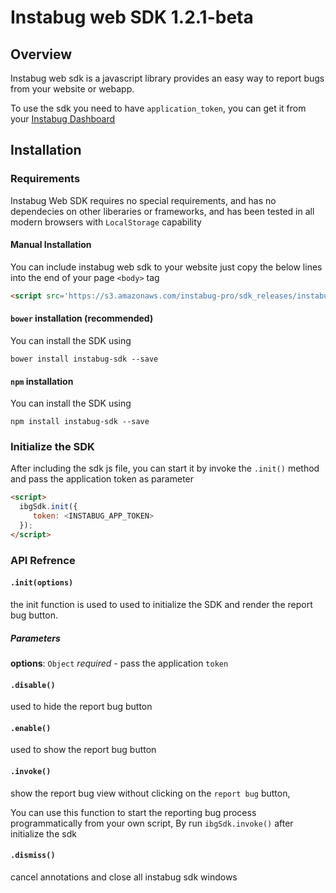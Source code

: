 # Instabug web SDK 1.2.1-beta

## Overview
Instabug web sdk is a javascript library provides an easy way to report bugs from your website or webapp.

To use the sdk you need to have `application_token`, you  can get it from your [Instabug Dashboard](https://dashboard.instabug.com)

## Installation
### Requirements
Instabug Web SDK requires no special requirements, and has no dependecies on other liberaries or frameworks, and has been tested in all modern browsers with `LocalStorage` capability

#### Manual Installation
You can include instabug web sdk to your website just copy the below lines into the end of your page `<body>` tag
```html
<script src='https://s3.amazonaws.com/instabug-pro/sdk_releases/instabugsdk-1.2.1.min.js'></script>
```
#### `bower` installation (recommended)
You can install the SDK using
```shell
bower install instabug-sdk --save
```
#### `npm` installation
You can install the SDK using
```shell
npm install instabug-sdk --save
```
### Initialize the SDK
After including the sdk js file, you can start it by invoke the `.init()` method and pass the application token as parameter
```html
<script>
  ibgSdk.init({
     token: <INSTABUG_APP_TOKEN>
  });
</script>
```

### API Refrence

#### `.init(options)`
the init function is used to used to initialize the SDK and render the report bug button.
##### Parameters
**options**: `Object` _required_ -  pass the application `token`

#### `.disable()`
used to hide the report bug button

#### `.enable()`
used to show the report bug button

#### `.invoke()`
show the report bug view without clicking on the `report bug` button,

You can use this function to start the reporting bug process programmatically from your own script,
By run `ibgSdk.invoke()` after initialize the sdk

#### `.dismiss()`
cancel annotations and close all instabug sdk windows
